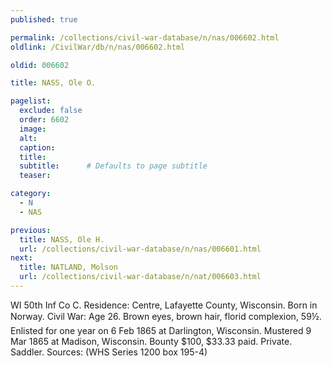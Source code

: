 ```yaml
---
published: true

permalink: /collections/civil-war-database/n/nas/006602.html
oldlink: /CivilWar/db/n/nas/006602.html

oldid: 006602

title: NASS, Ole O.

pagelist:
  exclude: false
  order: 6602
  image: 
  alt:
  caption:
  title:
  subtitle:      # Defaults to page subtitle
  teaser:

category: 
  - N 
  - NAS

previous:
  title: NASS, Ole H.
  url: /collections/civil-war-database/n/nas/006601.html  
next:
  title: NATLAND, Molson
  url: /collections/civil-war-database/n/nat/006603.html   
---
```

WI 50th Inf Co C. Residence: Centre, Lafayette County, Wisconsin. Born in Norway. Civil War: Age 26. Brown eyes, brown hair, florid complexion, 5&#146;9&frac12;&#148;. Enlisted for one year on 6 Feb 1865 at Darlington, Wisconsin. Mustered 9 Mar 1865 at Madison, Wisconsin. Bounty $100, $33.33 paid. Private. Saddler. Sources: (WHS Series 1200 box 195-4)